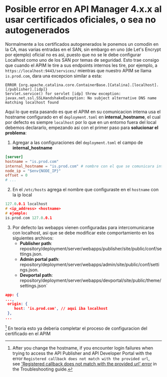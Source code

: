 # Posible error en API Manager 4.x.x al usar certificados oficiales, o sea no autogenerados
Normalmente a los certificados autogenerados le ponemos un comodin en la CA, mas varias entradas en el SAN, sin embargo en uno (de Let's Encrypt por ejemplo) oficial no es asi, puesto que no se le debe configurar Localhost como uno de los SAN por temas de seguridad. Esto trae consigo que cuando el APIM le tire a sus endpoints internos les tire, por ejemplo, a `https://localhost:9443/services/` mientras que nuestro APIM se llama `is.prod.com`, dara una excepcion similar a esta:
```logs
ERROR {org.apache.catalina.core.ContainerBase.[Catalina].[localhost].[/publisher].[idp]}  
Servlet.service() for servlet [idp] threw exception:  
javax.net.ssl.SSLHandshakeException: No subject alternative DNS name matching localhost found
```
Aqui lo que esta pasando es que el APIM en su comunicacion interna usa el hostname configurado en el `deployment.toml` en **internal_hostname**, el cual por defecto es siempre `localhost` por lo que en un entorno fuera del local debemos declararlo, empezando asi con el primer paso para **solucionar el problema**: 
1. Agregar a las configuraciones del `deployment.toml` el campo de **internal_hostname**
```toml
[server]
hostname = "is.prod.com"
internal_hostname = "is.prod.com" # nombre con el que se comunicara internamente
node_ip = "$env{NODE_IP}"
offset = 0
# ...
```
2. En el `/etc/hosts` agrega el nombre que configuraste en el `hostname` con la ip local
```c
127.0.0.1 localhost 
# <ip_address> <hostname>
# ejemplo: 
is.prod.com 127.0.0.1
```
3. Por defecto las webapps vienen configuradas para intercomunicarse con localhost, asi que se debe modificar este comportamiento en los siguientes archivos:
   * **Publisher path**: repository/deployment/server/webapps/publisher/site/public/conf/settings.json.
   * **Admin portal path**: repository/deployment/server/webapps/admin/site/public/conf/settings.json. 
   * **Devportal path**: repository/deployment/server/webapps/devportal/site/public/theme/settings.json`
```json
app: {
...,
 origin: {
    host: 'is.prod.com', // aqui iba localhost
 },
...
```
[^1]
En teoria esto ya deberia completar el proceso de configuracion del certificado en el APIM

[^1]: After you change the hostname, if you encounter login failures when trying to access the API Publisher and API Developer Portal with the error `Registered callback does not match with the provided url`, see ['Registered callback does not match with the provided url' error](https://apim.docs.wso2.com/en/4.2.0/troubleshooting/troubleshooting-invalid-callback-error) in the Troubleshooting guide.
